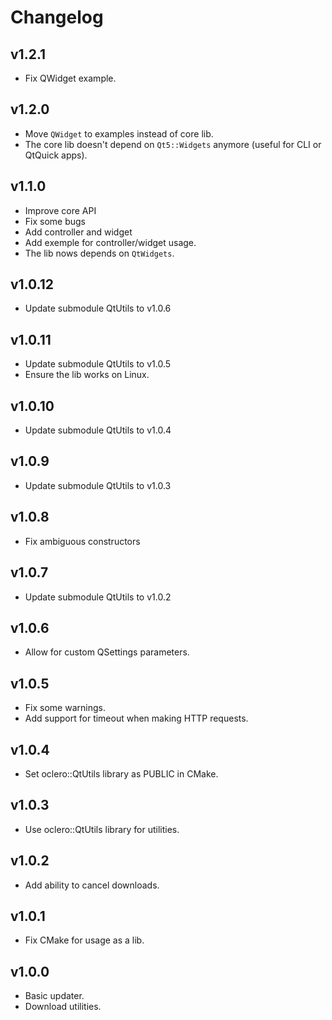# Changelog

## v1.2.1

- Fix QWidget example.

## v1.2.0

- Move `QWidget` to examples instead of core lib.
- The core lib doesn't depend on `Qt5::Widgets` anymore (useful for CLI or QtQuick apps).

## v1.1.0

- Improve core API
- Fix some bugs
- Add controller and widget
- Add exemple for controller/widget usage.
- The lib nows depends on `QtWidgets`.

## v1.0.12

- Update submodule QtUtils to v1.0.6

## v1.0.11

- Update submodule QtUtils to v1.0.5
- Ensure the lib works on Linux.

## v1.0.10

- Update submodule QtUtils to v1.0.4

## v1.0.9

- Update submodule QtUtils to v1.0.3

## v1.0.8

- Fix ambiguous constructors

## v1.0.7

- Update submodule QtUtils to v1.0.2

## v1.0.6

- Allow for custom QSettings parameters.

## v1.0.5

- Fix some warnings.
- Add support for timeout when making HTTP requests.

## v1.0.4

- Set oclero::QtUtils library as PUBLIC in CMake.

## v1.0.3

- Use oclero::QtUtils library for utilities.

## v1.0.2

- Add ability to cancel downloads.

## v1.0.1

- Fix CMake for usage as a lib.

## v1.0.0

- Basic updater.
- Download utilities.
